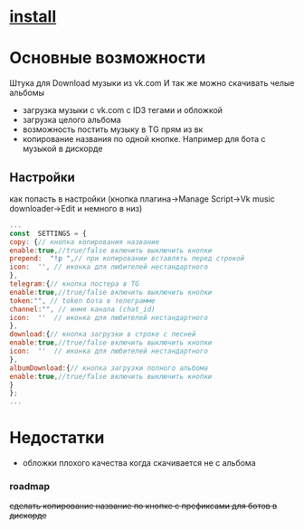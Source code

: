 # [install](https://raw.githubusercontent.com/Slowmoney/vk_music_script/master/vk_music_download.user.js)
# Основные возможности
Штука для Download музыки из vk.com
И так же можно скачивать челые альбомы
- загрузка музыки с vk.com c ID3 тегами и обложкой
- загрузка целого альбома
- возможность постить музыку в TG прям из вк
- копирование названия по одной кнопке. Например для бота с музыкой в дискорде
## Настройки

как попасть в настройки (кнопка плагина->Manage Script->Vk music downloader->Edit и немного в низ)

```js
...
const  SETTINGS = {
copy: {// кнопка копирования название
enable:true,//true/false включить выключить кнопки
prepend:  "!p ",// при копировании вставлять перед строкой
icon:  '', // иконка для любителей нестандартного
},
telegram:{// кнопка постера в TG
enable:true,//true/false включить выключить кнопки
token:"", // token бота в телеграмме
channel:"", // инмя канала (chat_id)
icon:  ''  // иконка для любителей нестандартного
},
download:{// кнопка загрузки в строке с песней
enable:true,//true/false включить выключить кнопки
icon:  ''  // иконка для любителей нестандартного
},
albumDownload:{// кнопка загрузки полного альбома
enable:true,//true/false включить выключить кнопки
}
};
...

```

# Недостатки
- обложки плохого качества когда скачивается не с альбома

### roadmap
~~сделать копирование название по кнопке с префиксами для ботов в дискорде~~